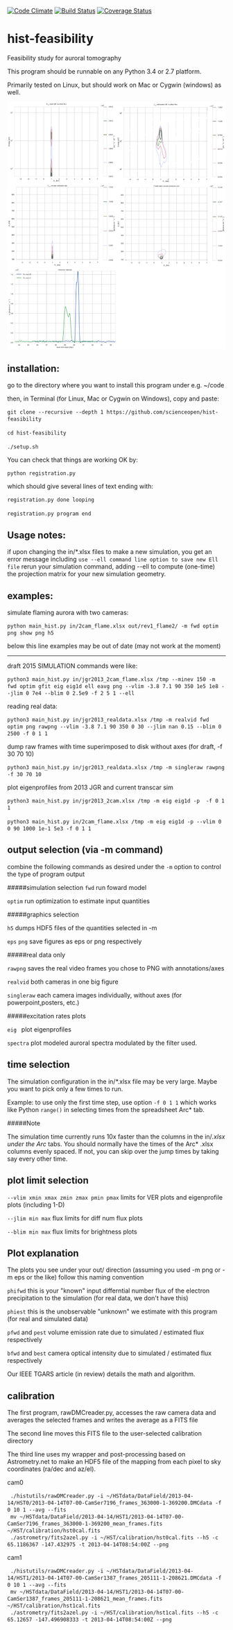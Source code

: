 [![Code Climate](https://codeclimate.com/github/scienceopen/hist-feasibility/badges/gpa.svg)](https://codeclimate.com/github/scienceopen/hist-feasibility)
[![Build Status](https://travis-ci.org/scienceopen/hist-feasibility.svg)](https://travis-ci.org/scienceopen/hist-feasibility)
[![Coverage Status](https://coveralls.io/repos/scienceopen/hist-feasibility/badge.svg?branch=master)](https://coveralls.io/r/scienceopen/hist-feasibility?branch=master)

hist-feasibility
================
Feasibility study for auroral tomography

This program should be runnable on any Python 3.4 or 2.7 platform. 

Primarily tested on Linux, but should work on Mac or Cygwin (windows) as well.

![montage of output](doc/montout.png "montage of output")

installation:
------------
go to the directory where you want to install this program under e.g. ~/code

then, in Terminal (for Linux, Mac or Cygwin on Windows), copy and paste:

    git clone --recursive --depth 1 https://github.com/scienceopen/hist-feasibility

    cd hist-feasibility

    ./setup.sh

You can check that things are working OK by:

    python registration.py

which should give several lines of text ending with:

    registration.py done looping

    registration.py program end


Usage notes:
------------
if upon changing the in/*.xlsx files to make a new simulation, you get an error message
including
``` use --ell command line option to save new Ell file ```
rerun your simulation command, adding --ell to compute (one-time) the projection
matrix for your new simulation geometry.

examples:
---------

simulate flaming aurora with two cameras:

    python main_hist.py in/2cam_flame.xlsx out/rev1_flame2/ -m fwd optim png show png h5

below this line examples may be out of date (may not work at the moment)

------------

draft 2015 SIMULATION commands were like:
    
    python3 main_hist.py in/jgr2013_2cam_flame.xlsx /tmp --minev 150 -m fwd optim gfit eig eig1d ell eavg png --vlim -3.8 7.1 90 350 1e5 1e8 --jlim 0 7e4 --blim 0 2.5e9 -f 2 5 1 --ell
    
reading real data:

    python3 main_hist.py in/jgr2013_realdata.xlsx /tmp -m realvid fwd optim png rawpng --vlim -3.8 7.1 90 350 0 30 --jlim nan 0.15 --blim 0 2500 -f 0 1 1

dump raw frames with time superimposed to disk without axes (for draft, -f 30 70 10)
    
    python3 main_hist.py in/jgr2013_realdata.xlsx /tmp -m singleraw rawpng -f 30 70 10

plot eigenprofiles from 2013 JGR and current transcar sim
    
    python3 main_hist.py in/jgr2013_2cam.xlsx /tmp -m eig eig1d -p  -f 0 1 1

    python3 main_hist.py in/2cam_flame.xlsx /tmp -m eig eig1d -p --vlim 0 0 90 1000 1e-1 5e3 -f 0 1 1

output selection (via -m command)
---------------------------------
combine the following commands as desired under the ```-m``` option to control the
type of program output

#####simulation selection
```fwd``` run foward model 

```optim``` run optimization to estimate input quantities


#####graphics selection

```h5``` dumps HDF5 files of the quantities selected in -m

```eps``` ```png``` save figures as eps or png respectively

#####real data only

```rawpng``` saves the real video frames you chose to PNG with annotations/axes

```realvid``` both cameras in one big figure

```singleraw``` each camera images individually, without axes (for powerpoint,posters, etc.)

#####excitation rates plots

```eig ``` plot eigenprofiles

```spectra``` plot modeled auroral spectra modulated by the filter used.


time selection
--------------

The simulation configuration in the in/*.xlsx file may be very large. Maybe you want to pick
only a few times to run. 

Example: to use only the first time step, use option ``` -f 0 1 1 ``` which works like Python 
``` range() ``` in selecting times from the spreadsheet Arc* tab.

#####Note

The simulation time currently runs 10x faster than the columns in the in/*.xlsx
under the Arc* tabs. You should normally have the times of the Arc* .xlsx columns
evenly spaced. If not, you can skip over the jump times by taking say every other time.

plot limit selection
--------------------
``` --vlim xmin xmax zmin zmax pmin pmax ```  limits for VER plots and eigenprofile plots (including 1-D)

``` --jlim min max ``` flux limits for diff num flux plots

``` --blim min max ``` flux limits for brightness plots

Plot explanation
-----------------
The plots you see under your out/ direction (assuming you used -m png or -m eps or the like)
follow this naming convention

``` phifwd ``` this is your "known" input differntial number flux of the electron precipitation 
to the simulation (for real data, we don't have this)

``` phiest ``` this is the unobservable "unknown" we estimate with this program (for real and simulated data)

``` pfwd ``` and ``` pest ``` volume emission rate due to simulated / estimated flux respectively

``` bfwd ``` and ``` best ``` camera optical intensity due to simulated / estimated flux respectively

Our IEEE TGARS article (in review) details the math and algorithm.

calibration
-------------
The first program, rawDMCreader.py, accesses the raw camera data and averages the selected frames and writes the average as a FITS file

The second line moves this FITS file to the user-selected calibration directory

The third line uses my wrapper and post-processing based on Astrometry.net to make an HDF5 file of the mapping from each pixel to sky coordinates (ra/dec and az/el). 

cam0
```
 ./histutils/rawDMCreader.py -i ~/HSTdata/DataField/2013-04-14/HST0/2013-04-14T07-00-CamSer7196_frames_363000-1-369200.DMCdata -f 0 10 1 --avg --fits
 mv ~/HSTdata/DataField/2013-04-14/HST1/2013-04-14T07-00-CamSer7196_frames_363000-1-369200_mean_frames.fits ~/HST/calibration/hst0cal.fits
 ./astrometry/fits2azel.py -i ~/HST/calibration/hst0cal.fits --h5 -c 65.1186367 -147.432975 -t 2013-04-14T08:54:00Z --png
```

cam1
```
 ./histutils/rawDMCreader.py -i ~/HSTdata/DataField/2013-04-14/HST1/2013-04-14T07-00-CamSer1387_frames_205111-1-208621.DMCdata -f 0 10 1 --avg --fits
 mv ~/HSTdata/DataField/2013-04-14/HST1/2013-04-14T07-00-CamSer1387_frames_205111-1-208621_mean_frames.fits ~/HST/calibration/hst1cal.fits
 ./astrometry/fits2azel.py -i ~/HST/calibration/hst1cal.fits --h5 -c 65.12657 -147.496908333 -t 2013-04-14T08:54:00Z --png
```

